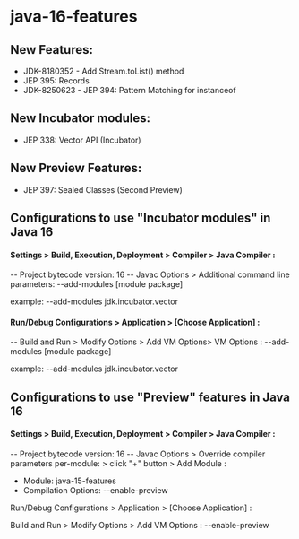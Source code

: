 # java-16-features

## New Features:
- JDK-8180352 - Add Stream.toList() method
- JEP 395: Records
- JDK-8250623 - JEP 394: Pattern Matching for instanceof

## New Incubator modules:
- JEP 338: Vector API (Incubator)

## New Preview Features:
- JEP 397: Sealed Classes (Second Preview)

## Configurations to use "Incubator modules" in Java 16

#### Settings > Build, Execution, Deployment > Compiler > Java Compiler :

-- Project bytecode version: 16
-- Javac Options > Additional command line parameters: --add-modules [module package]

example: --add-modules jdk.incubator.vector

#### Run/Debug Configurations > Application > [Choose Application] :

-- Build and Run > Modify Options > Add VM Options> VM Options : --add-modules [module package]

example: --add-modules jdk.incubator.vector

## Configurations to use "Preview" features in Java 16

#### Settings > Build, Execution, Deployment > Compiler > Java Compiler :

-- Project bytecode version: 16
-- Javac Options > Override compiler parameters per-module: > click "+" button > Add Module :
- Module: java-15-features
- Compilation Options: --enable-preview

Run/Debug Configurations > Application > [Choose Application] :

Build and Run > Modify Options > Add VM Options : --enable-preview